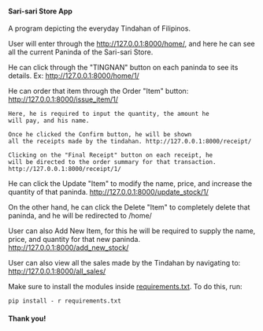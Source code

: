 #### **Sari-sari Store App**

A program depicting the everyday Tindahan of Filipinos.

User will enter through the http://127.0.0.1:8000/home/, and here
he can see all the current Paninda of the Sari-sari Store.

He can click through the "TINGNAN" button on each paninda
to see its details.
Ex: http://127.0.0.1:8000/home/1/

He can order that item through the Order "Item" button:
http://127.0.0.1:8000/issue_item/1/

	Here, he is required to input the quantity, the amount he
	will pay, and his name.

	Once he clicked the Confirm button, he will be shown 
	all the receipts made by the tindahan. http://127.0.0.1:8000/receipt/

	Clicking on the "Final Receipt" button on each receipt, he
	will be directed to the order summary for that transaction.
	http://127.0.0.1:8000/receipt/1/

He can click the Update "Item" to modify the name, price, and increase the
quantity of that paninda.
http://127.0.0.1:8000/update_stock/1/

On the other hand, he can click the Delete "Item" to completely delete
that paninda, and he will be redirected to /home/

User can also Add New Item, for this he will be required to supply the name,
price, and quantity for that new paninda.
http://127.0.0.1:8000/add_new_stock/

User can also view all the sales made by the Tindahan by navigating to:
http://127.0.0.1:8000/all_sales/

Make sure to install the modules inside [requirements.txt](./requirements.txt). To do this, run:

`pip install - r requirements.txt`

#### **Thank you!**
